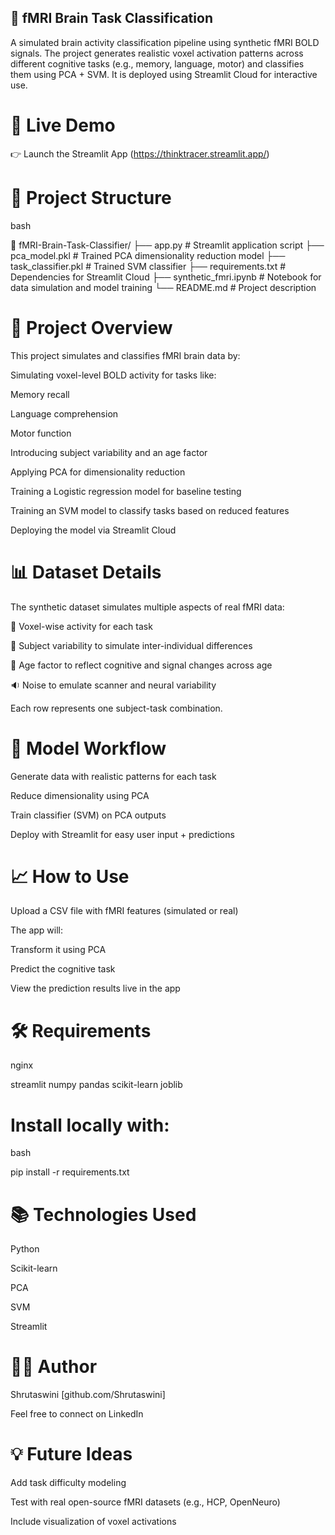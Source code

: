 ## 🧠 fMRI Brain Task Classification
A simulated brain activity classification pipeline using synthetic fMRI BOLD signals. The project generates realistic voxel activation patterns across different cognitive tasks (e.g., memory, language, motor) and classifies them using PCA + SVM. It is deployed using Streamlit Cloud for interactive use.

# 🚀 Live Demo
👉 Launch the Streamlit App  (https://thinktracer.streamlit.app/)

# 📂 Project Structure
bash

📁 fMRI-Brain-Task-Classifier/
├── app.py                  # Streamlit application script
├── pca_model.pkl           # Trained PCA dimensionality reduction model
├── task_classifier.pkl     # Trained SVM classifier
├── requirements.txt        # Dependencies for Streamlit Cloud
├── synthetic_fmri.ipynb    # Notebook for data simulation and model training
└── README.md               # Project description
# 🧪 Project Overview
This project simulates and classifies fMRI brain data by:

Simulating voxel-level BOLD activity for tasks like:

Memory recall

Language comprehension

Motor function

Introducing subject variability and an age factor

Applying PCA for dimensionality reduction

Training a Logistic regression model for baseline testing

Training an SVM model to classify tasks based on reduced features

Deploying the model via Streamlit Cloud

# 📊 Dataset Details
The synthetic dataset simulates multiple aspects of real fMRI data:

🧬 Voxel-wise activity for each task

👤 Subject variability to simulate inter-individual differences

👵 Age factor to reflect cognitive and signal changes across age

🔉 Noise to emulate scanner and neural variability

Each row represents one subject-task combination.

# 🧠 Model Workflow
Generate data with realistic patterns for each task

Reduce dimensionality using PCA

Train classifier (SVM) on PCA outputs

Deploy with Streamlit for easy user input + predictions

# 📈 How to Use
Upload a CSV file with fMRI features (simulated or real)

The app will:

Transform it using PCA

Predict the cognitive task

View the prediction results live in the app

# 🛠 Requirements
nginx

streamlit
numpy
pandas
scikit-learn
joblib

# Install locally with:

bash

pip install -r requirements.txt



# 📚 Technologies Used
Python

Scikit-learn

PCA

SVM

Streamlit

# 🧑‍💻 Author
Shrutaswini [github.com/Shrutaswini]

Feel free to connect on LinkedIn

# 💡 Future Ideas
Add task difficulty modeling

Test with real open-source fMRI datasets (e.g., HCP, OpenNeuro)

Include visualization of voxel activations
